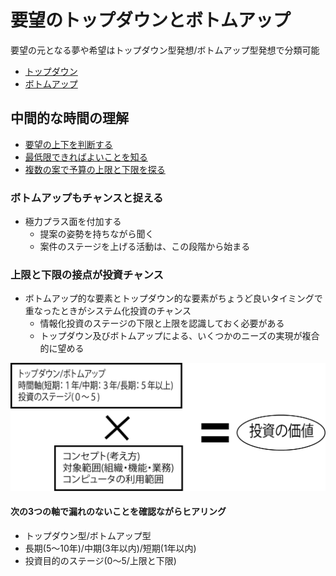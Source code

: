 # 要望のトップダウンとボトムアップ

要望の元となる夢や希望はトップダウン型発想/ボトムアップ型発想で分類可能

* [トップダウン](01_topdown)
* [ボトムアップ](02_bottomup)

## 中間的な時間の理解

* [要望の上下を判断する](01)
* [最低限できればよいことを知る](02)
* [複数の案で予算の上限と下限を探る](03)

### ボトムアップもチャンスと捉える

* 極力プラス面を付加する
    * 提案の姿勢を持ちながら聞く
    * 案件のステージを上げる活動は、この段階から始まる
    
### 上限と下限の接点が投資チャンス

* ボトムアップ的な要素とトップダウン的な要素がちょうど良いタイミングで重なったときがシステム化投資のチャンス
    * 情報化投資のステージの下限と上限を認識しておく必要がある
    * トップダウン及びボトムアップによる、いくつかのニーズの実現が複合的に望める

![top_bottom](image/top_bottom.png)

#### 次の3つの軸で漏れのないことを確認ながらヒアリング

* トップダウン型/ボトムアップ型
* 長期(5～10年)/中期(3年以内)/短期(1年以内)
* 投資目的のステージ(0～5/上限と下限)

